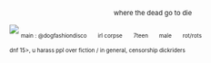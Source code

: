 <p align="center">
<sub>where the dead go to die</sub></p>

![](https://files.catbox.moe/jxdboi.jpg)
<sub><sub>main : @dogfashiondisco　　irl corpse　　7teen　　male　　rot/rots</sub></sub>

<sub><sub>dnf 15>, u harass ppl over fiction / in general, censorship dickriders</sub></sub>

